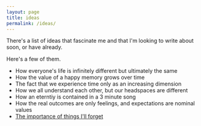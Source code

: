 ```yaml
---
layout: page
title: ideas
permalink: /ideas/
---
```


There's a list of ideas that fascinate me and that I'm looking to write about soon, or have already.

Here's a few of them.

- How everyone's life is infinitely different but ultimately the same
- How the value of a happy memory grows over time
- The fact that we experience time only as an increasing dimension
- How we all understand each other, but our headspaces are different
- How an eterntiy is contained in a 3 minute song
- How the real outcomes are only feelings, and expectations are nominal values
- [The importance of things I'll forget](/jekyll/update/2023/07/21/hardquestions)
